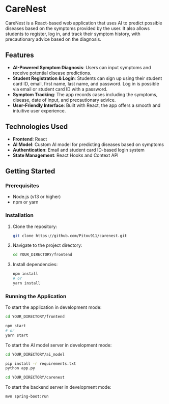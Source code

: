# CareNest

CareNest is a React-based web application that uses AI to predict possible diseases based on the symptoms provided by the user. It also allows students to register, log in, and track their symptom history, with precautionary advice based on the diagnosis.

## Features

- **AI-Powered Symptom Diagnosis**: Users can input symptoms and receive potential disease predictions.
- **Student Registration & Login**: Students can sign up using their student card ID, email, first name, last name, and password. Log in is possible via email or student card ID with a password.
- **Symptom Tracking**: The app records cases including the symptoms, disease, date of input, and precautionary advice.
- **User-Friendly Interface**: Built with React, the app offers a smooth and intuitive user experience.

## Technologies Used

- **Frontend**: React
- **AI Model**: Custom AI model for predicting diseases based on symptoms
- **Authentication**: Email and student card ID-based login system
- **State Management**: React Hooks and Context API

## Getting Started

### Prerequisites

- Node.js (v13 or higher)
- npm or yarn

### Installation

1. Clone the repository:
   ```bash
   git clone https://github.com/Pitou911/carenest.git
   ```
2. Navigate to the project directory:
   ```bash
   cd YOUR_DIRECTORY/frontend
   ```
3. Install dependencies:
   ```bash
   npm install
   # or
   yarn install
   ```

### Running the Application

To start the application in development mode:

```bash
cd YOUR_DIRECTORY/frontend
```
```bash
npm start
# or
yarn start
```

To start the AI model server in development mode:

```bash
cd YOUR_DIRECTORY/ai_model
```
```bash
pip install -r requirements.txt
python app.py
```

```bash
cd YOUR_DIRECTORY/carenest
```
To start the backend server in development mode:
```bash
mvn spring-boot:run
```
